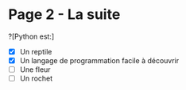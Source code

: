 # Page 2 - La suite

?[Python est:]
-[x] Un reptile
-[x] Un langage de programmation facile à découvrir
-[ ] Une fleur
-[ ] Un rochet
